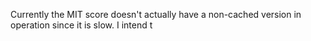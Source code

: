 Currently the MIT score doesn't actually have a non-cached version in operation since it is slow. 
I intend t
